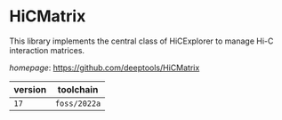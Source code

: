 # HiCMatrix

This library implements the central class of HiCExplorer to manage Hi-C interaction matrices.

*homepage*: <https://github.com/deeptools/HiCMatrix>

version | toolchain
--------|----------
``17`` | ``foss/2022a``
